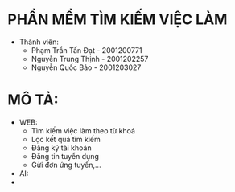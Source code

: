 # PHẦN MỀM TÌM KIẾM VIỆC LÀM
  - Thành viên:
      + Phạm Trần Tấn Đạt  - 2001200771
      + Nguyễn Trung Thịnh - 2001202257
      + Nguyễn Quốc Bảo    - 2001203027
# MÔ TẢ:
  - WEB:
      + Tìm kiếm việc làm theo từ khoá
      + Lọc kết quả tìm kiếm
      + Đăng ký tài khoản
      + Đăng tin tuyển dụng
      + Gửi đơn ứng tuyển,...
  - AI:
  - 
